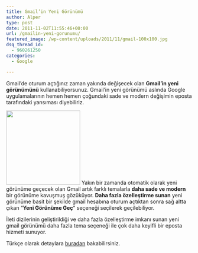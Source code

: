 ```yaml
---
title: Gmail’in Yeni Görünümü
author: Alper
type: post
date: 2011-11-02T11:55:46+00:00
url: /gmailin-yeni-gorunumu/
featured_image: /wp-content/uploads/2011/11/gmail-100x100.jpg
dsq_thread_id:
  - 960261250
categories:
  - Google

---
```

Gmail&#8217;de oturum açtığınız zaman yakında değişecek olan **Gmail&#8217;in yeni görünümünü** kullanabiliyorsunuz. Gmail&#8217;in yeni görünümü aslında Google uygulamalarının hemen hemen çoğundaki sade ve modern değişimin eposta tarafındaki yansıması diyebiliriz.

<img class="alignright size-full wp-image-7011" title="gmail" src="https://www.murekkep.org/wp-content/uploads/2011/11/gmail.jpg" alt="" width="200" height="200" srcset="https://www.murekkep.org/wp-content/uploads/2011/11/gmail.jpg 200w, https://www.murekkep.org/wp-content/uploads/2011/11/gmail-150x150.jpg 150w, https://www.murekkep.org/wp-content/uploads/2011/11/gmail-100x100.jpg 100w" sizes="(max-width: 200px) 100vw, 200px" /> Yakın bir zamanda otomatik olarak yeni görünüme geçecek olan Gmail artık farklı temalarla **daha sade ve modern** bir görünüme kavuşmuş gözüküyor. **Daha fazla özelleştirme sunan** yeni görünüme basit bir şekilde gmail hesabına oturum açtıktan sonra sağ altta çıkan &#8220;**Yeni Görünüme Geç**&#8221; seçeneği seçilerek geçilebiliyor.

İleti dizilerinin geliştirildiği ve daha fazla özelleştirme imkanı sunan yeni gmail görünümü daha fazla tema seçeneği ile çok daha keyifli bir eposta hizmeti sunuyor.

Türkçe olarak detaylara <a title="Yakında Gmail'in Yeni Görünümü" href="https://mail.google.com/mail/help/intl/tr/newlook.html" target="_blank">buradan</a> bakabilirsiniz.